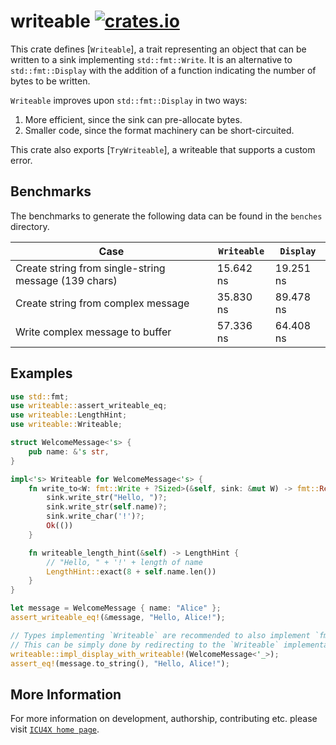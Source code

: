 # writeable [![crates.io](https://img.shields.io/crates/v/writeable)](https://crates.io/crates/writeable)

<!-- cargo-rdme start -->

This crate defines [`Writeable`], a trait representing an object that can be written to a
sink implementing `std::fmt::Write`. It is an alternative to `std::fmt::Display` with the
addition of a function indicating the number of bytes to be written.

`Writeable` improves upon `std::fmt::Display` in two ways:

1. More efficient, since the sink can pre-allocate bytes.
2. Smaller code, since the format machinery can be short-circuited.

This crate also exports [`TryWriteable`], a writeable that supports a custom error.

## Benchmarks

The benchmarks to generate the following data can be found in the `benches` directory.

| Case | `Writeable` | `Display` |
|---|---|---|
| Create string from single-string message (139 chars) | 15.642 ns | 19.251 ns |
| Create string from complex message | 35.830 ns | 89.478 ns |
| Write complex message to buffer | 57.336 ns | 64.408 ns |

## Examples

```rust
use std::fmt;
use writeable::assert_writeable_eq;
use writeable::LengthHint;
use writeable::Writeable;

struct WelcomeMessage<'s> {
    pub name: &'s str,
}

impl<'s> Writeable for WelcomeMessage<'s> {
    fn write_to<W: fmt::Write + ?Sized>(&self, sink: &mut W) -> fmt::Result {
        sink.write_str("Hello, ")?;
        sink.write_str(self.name)?;
        sink.write_char('!')?;
        Ok(())
    }

    fn writeable_length_hint(&self) -> LengthHint {
        // "Hello, " + '!' + length of name
        LengthHint::exact(8 + self.name.len())
    }
}

let message = WelcomeMessage { name: "Alice" };
assert_writeable_eq!(&message, "Hello, Alice!");

// Types implementing `Writeable` are recommended to also implement `fmt::Display`.
// This can be simply done by redirecting to the `Writeable` implementation:
writeable::impl_display_with_writeable!(WelcomeMessage<'_>);
assert_eq!(message.to_string(), "Hello, Alice!");
```

[`ICU4X`]: ../icu/index.html

<!-- cargo-rdme end -->

## More Information

For more information on development, authorship, contributing etc. please visit [`ICU4X home page`](https://github.com/unicode-org/icu4x).
